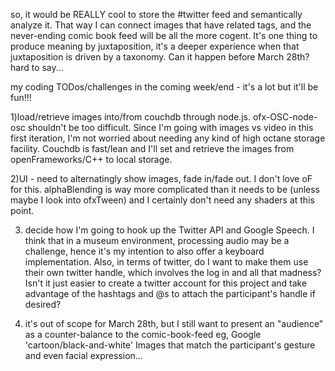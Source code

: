 so, it would be REALLY cool to store the #twitter feed and semantically analyze it.  That way I can 
connect images that have related tags, and the never-ending comic book feed will be all the more cogent.  It's one thing 
to produce meaning by juxtaposition, it's a deeper experience when that juxtaposition is driven by
a taxonomy.  Can it happen before March 28th?  hard to say...

my coding TODos/challenges in the coming week/end - it's a lot but it'll be fun!!!

1)load/retrieve images into/from couchdb through node.js.  ofx-OSC-node-osc 
shouldn't be too difficult.
Since I'm going with images vs video in this first iteration, I'm not worried about needing any 
kind of high octane storage facility.  Couchdb is fast/lean and I'll set and retrieve the images 
from openFrameworks/C++ to local storage.

2)UI - need to alternatingly show images, fade in/fade out. I don't love oF for this.  alphaBlending
is way more complicated than it needs to be (unless maybe I look into ofxTween) and I certainly
don't need any shaders at this point.

3) decide how I'm going to hook up the Twitter API and Google Speech.  I think that in a museum 
environment, processing audio may be a challenge, hence it's my intention to also offer a keyboard implementation.  Also,
in terms of twitter, do I want to make them use their own twitter handle, which involves the log in
and all that madness?  Isn't it just easier to create a twitter account for this project and take
advantage of the hashtags and @s to attach the participant's handle if desired?  

4) it's out of scope for March 28th, but I still want to present an "audience" as a counter-balance to the comic-book-feed eg, Google 'cartoon/black-and-white' Images that match the participant's gesture and even facial expression...

